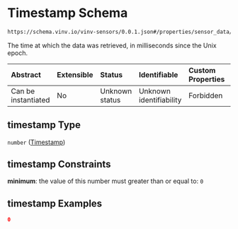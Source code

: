 # Timestamp Schema

```txt
https://schema.vinv.io/vinv-sensors/0.0.1.json#/properties/sensor_data/items/properties/timestamp
```

The time at which the data was retrieved, in milliseconds since the Unix epoch.

| Abstract            | Extensible | Status         | Identifiable            | Custom Properties | Additional Properties | Access Restrictions | Defined In                                                                                                              |
| :------------------ | :--------- | :------------- | :---------------------- | :---------------- | :-------------------- | :------------------ | :---------------------------------------------------------------------------------------------------------------------- |
| Can be instantiated | No         | Unknown status | Unknown identifiability | Forbidden         | Allowed               | Read only           | [dereferenced.doc.json\*](../../../../../vinv-schemas/vinv-tree/out/0.0.1/dereferenced.doc.json "open original schema") |

## timestamp Type

`number` ([Timestamp](dereferenced-properties-device-orientation-items-properties-timestamp.md))

## timestamp Constraints

**minimum**: the value of this number must greater than or equal to: `0`

## timestamp Examples

```json
0
```
